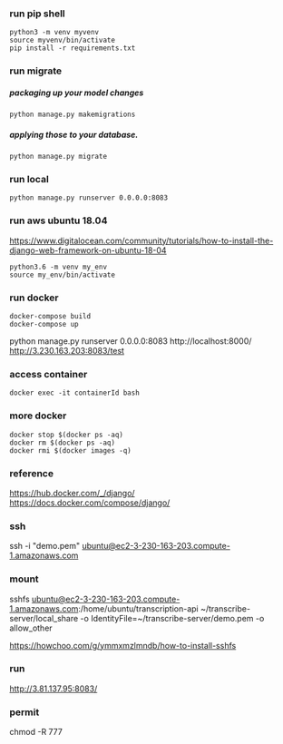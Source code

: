 
### run pip shell
```
python3 -m venv myvenv
source myvenv/bin/activate
pip install -r requirements.txt
```

### run migrate
##### packaging up your model changes
```
python manage.py makemigrations 
```
##### applying those to your database.
```
python manage.py migrate 
```


### run local
```
python manage.py runserver 0.0.0.0:8083
```

### run aws ubuntu 18.04
https://www.digitalocean.com/community/tutorials/how-to-install-the-django-web-framework-on-ubuntu-18-04
```
python3.6 -m venv my_env
source my_env/bin/activate
```

### run docker
```
docker-compose build
docker-compose up 
```

python manage.py runserver 0.0.0.0:8083
http://localhost:8000/
http://3.230.163.203:8083/test


### access container
```
docker exec -it containerId bash   
```

### more docker 
```
docker stop $(docker ps -aq)    
docker rm $(docker ps -aq)    
docker rmi $(docker images -q)
```


### reference
https://hub.docker.com/_/django/   
https://docs.docker.com/compose/django/

### ssh
ssh -i "demo.pem" ubuntu@ec2-3-230-163-203.compute-1.amazonaws.com


### mount
sshfs ubuntu@ec2-3-230-163-203.compute-1.amazonaws.com:/home/ubuntu/transcription-api ~/transcribe-server/local_share -o IdentityFile=~/transcribe-server/demo.pem -o  allow_other 

https://howchoo.com/g/ymmxmzlmndb/how-to-install-sshfs

### run
http://3.81.137.95:8083/


### permit

chmod -R 777 








